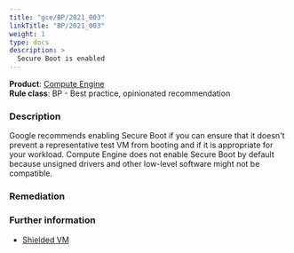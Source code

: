 ```yaml
---
title: "gce/BP/2021_003"
linkTitle: "BP/2021_003"
weight: 1
type: docs
description: >
  Secure Boot is enabled
---
```


**Product**: [Compute Engine](https://cloud.google.com/compute)\
**Rule class**: BP - Best practice, opinionated recommendation

### Description

Google recommends enabling Secure Boot if you can ensure that it doesn't
prevent a representative test VM from booting and if it is appropriate
for your workload. Compute Engine does not enable Secure Boot by default
because unsigned drivers and other low-level software might not be compatible.

### Remediation

### Further information

- [Shielded VM](https://cloud.google.com/compute/shielded-vm/docs/shielded-vm)
